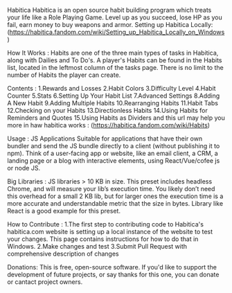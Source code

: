 Habitica 
Habitica is an open source habit building program which treats your life like a Role Playing Game. Level up as you succeed, lose HP as you fail, earn money to buy weapons and armor.
Setting up Habitica Locally:(https://habitica.fandom.com/wiki/Setting_up_Habitica_Locally_on_Windows)


How It Works :
Habits are one of the three main types of tasks in Habitica, along with Dailies and To Do's. A player's Habits can be found in the Habits list, located in the leftmost column of the tasks page. There is no limit to the number of Habits the player can create.


Contents :
1.Rewards and Losses
2.Habit Colors
3.Difficulty Level
4.Habit Counter
5.Stats
6.Setting Up Your Habit List
7.Advanced Settings
8.Adding A New Habit
9.Adding Multiple Habits
10.Rearranging Habits
11.Habit Tabs
12.Checking on your Habits
13.Directionless Habits
14.Using Habits for Reminders and Quotes
15.Using Habits as Dividers
and this url may help you more in haw habitica works : (https://habitica.fandom.com/wiki/Habits)


Usage :
JS Applications
Suitable for applications that have their own bundler and send the JS bundle directly to a client (without publishing it to npm). Think of a user-facing app or website, like an email client, a CRM, a landing page or a blog with interactive elements, using React/Vue/cofee js  or node JS.


Big Libraries :
JS libraries > 10 KB in size.
This preset includes headless Chrome, and will measure your lib’s execution time. You likely don’t need this overhead for a small 2 KB lib, but for larger ones the execution time is a more accurate and understandable metric that the size in bytes. Library like React is a good example for this preset.


How to Contribute :
1.The first step to contributing code to Habitica's habitica.com website is setting up a local instance of the website to test your changes. This page contains instructions for how to do that in Windows.
2.Make changes and test
3.Submit Pull Request with comprehensive description of changes


Donations:
This is free, open-source software. If you'd like to support the development of future projects, or say thanks for this one, you can donate or cantact project owners.


